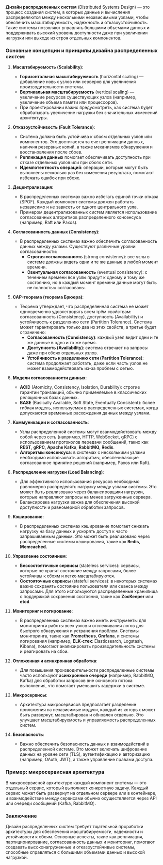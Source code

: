**Дизайн распределенных систем** (Distributed Systems Design) — это процесс создания систем, в которых данные и вычисления распределяются между несколькими независимыми узлами, чтобы обеспечить масштабируемость, надежность и отказоустойчивость. Такие системы позволяют управлять большими объемами данных и поддерживать высокий уровень доступности даже при увеличении нагрузки или выходе из строя отдельных компонентов.

### Основные концепции и принципы дизайна распределенных систем:

1. **Масштабируемость (Scalability)**:
   - **Горизонтальная масштабируемость** (horizontal scaling) — добавление новых узлов или серверов для увеличения производительности системы.
   - **Вертикальная масштабируемость** (vertical scaling) — увеличение ресурсов существующих узлов (например, увеличение объема памяти или процессоров).
   - При проектировании важно предусмотреть, как система будет обрабатывать увеличение нагрузки без значительных изменений архитектуры.

2. **Отказоустойчивость (Fault Tolerance)**:
   - Система должна быть устойчива к сбоям отдельных узлов или компонентов. Это достигается за счет репликации данных, наличия резервных копий, а также механизмов обнаружения и восстановления после сбоев.
   - **Репликация данных** помогает обеспечивать доступность при отказе отдельных узлов или при сбоях сети.
   - **Идемпотентность операций**: операции, которые могут быть выполнены несколько раз без изменения результата, помогают избежать ошибок при сбоях.

3. **Децентрализация**:
   - В распределенных системах важно избегать единой точки отказа (SPOF). Каждый компонент системы должен работать независимо и не зависеть от одного центрального узла.
   - Примером децентрализованных систем является использование согласованных алгоритмов распределенного консенсуса (например, Raft или Paxos).

4. **Согласованность данных (Consistency)**:
   - В распределенных системах важно обеспечить согласованность данных между узлами. Существуют различные уровни согласованности:
     - **Строгая согласованность** (strong consistency): все узлы в системе должны видеть одни и те же данные в любой момент времени.
     - **Эвентуальная согласованность** (eventual consistency): с течением времени все узлы придут к одному и тому же состоянию, но в каждый момент времени данные могут быть не полностью согласованы.

5. **CAP-теорема (теорема Брюера)**:
   - Теорема утверждает, что распределенная система не может одновременно удовлетворять всем трём свойствам: согласованность (Consistency), доступность (Availability) и устойчивость к разделению сети (Partition Tolerance). Система может гарантировать только два из этих свойств, а третье будет ограничено:
     - **Согласованность (Consistency)**: каждый узел видит одни и те же данные в одно и то же время.
     - **Доступность (Availability)**: система отвечает на запросы даже при сбоях отдельных узлов.
     - **Устойчивость к разделению сети (Partition Tolerance)**: система продолжает работать, даже если часть узлов не может взаимодействовать из-за проблем с сетью.

6. **Модели согласованности данных**:
   - **ACID** (Atomicity, Consistency, Isolation, Durability): строгие гарантии транзакций, обычно применяемые в классических реляционных базах данных.
   - **BASE** (Basically Available, Soft State, Eventually Consistent): более гибкая модель, используемая в распределенных системах, когда допускаются временные расхождения данных между узлами.

7. **Коммуникации и согласованность**:
   - Узлы распределенной системы могут взаимодействовать между собой через сеть (например, HTTP, WebSocket, gRPC) с использованием протоколов передачи сообщений, таких как **REST**, **gRPC**, **Apache Kafka**, **RabbitMQ**, **Redis**.
   - **Алгоритмы консенсуса**: в системах с несколькими узлами необходимо использовать алгоритмы, обеспечивающие согласованное принятие решений (например, Paxos или Raft).

8. **Распределение нагрузки (Load Balancing)**:
   - Для эффективного использования ресурсов необходимо равномерно распределять нагрузку между узлами системы. Это может быть реализовано через балансировщики нагрузки, которые направляют запросы на менее загруженные сервера.
   - Балансировка нагрузки важна для обеспечения высокой доступности и равномерной обработки запросов.

9. **Кэширование**:
   - В распределенных системах кэширование помогает снижать нагрузку на базу данных и ускорять доступ к часто запрашиваемым данным. Это может быть реализовано через распределенные системы кэширования, такие как **Redis**, **Memcached**.

10. **Управление состоянием**:
    - **Бесcостояточные сервисы** (stateless services): сервисы, которые не хранят состояние между запросами, более устойчивы к сбоям и легко масштабируются.
    - **Состояточные сервисы** (stateful services): в некоторых системах важно сохранять состояние пользователя или сеанса между запросами. Для этого используются распределенные хранилища с поддержкой сохранения состояния, такие как **ZooKeeper** или **etcd**.

11. **Мониторинг и логирование**:
    - В распределенных системах важно иметь инструменты для мониторинга работы всех узлов и отслеживания логов для быстрого обнаружения и устранения проблем. Системы мониторинга, такие как **Prometheus**, **Grafana**, и системы логирования (например, **ELK-стек**: Elasticsearch, Logstash, Kibana), помогают анализировать производительность системы и реагировать на сбои.

12. **Отложенная и асинхронная обработка**:
    - Для повышения производительности распределенные системы часто используют **асинхронные очереди** (например, RabbitMQ, Kafka) для обработки запросов вне основного потока выполнения, что помогает уменьшить задержки в системе.

13. **Микросервисы**:
    - Архитектура микросервисов предполагает разделение приложения на независимые модули, каждый из которых может быть развернут, масштабирован и обновлен отдельно. Это улучшает масштабируемость и управляемость распределенных систем.

14. **Безопасность**:
    - Важно обеспечить безопасность данных и взаимодействий в распределенной системе. Это может включать шифрование данных на уровне сети (TLS), аутентификацию и авторизацию (например, OAuth, JWT), а также управление правами доступа.

### Пример: микросервисная архитектура
В микросервисной архитектуре каждый компонент системы — это отдельный сервис, который выполняет конкретную задачу. Каждый сервис может быть развернут на отдельном сервере или в контейнере, и взаимодействие между сервисами обычно осуществляется через API или очереди сообщений (Kafka, RabbitMQ).

### Заключение
Дизайн распределенных систем требует тщательной проработки архитектуры для обеспечения масштабируемости, надежности и устойчивости к сбоям. Основные аспекты, такие как репликация, партиционирование, согласованность данных и мониторинг, помогают создавать высоконагруженные и отказоустойчивые системы, способные справляться с большими объемами данных и высокой нагрузкой.